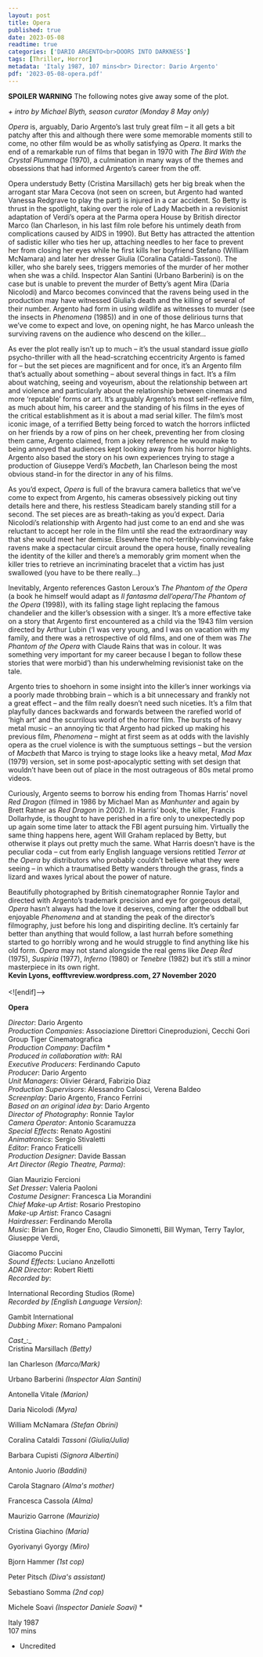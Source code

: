 ```yaml
---
layout: post
title: Opera
published: true
date: 2023-05-08
readtime: true
categories: ['DARIO ARGENTO<br>DOORS INTO DARKNESS']
tags: [Thriller, Horror]
metadata: 'Italy 1987, 107 mins<br> Director: Dario Argento'
pdf: '2023-05-08-opera.pdf'
---
```


**SPOILER WARNING** The following notes give away some of the plot.

_+ intro by Michael Blyth, season curator (Monday 8 May only)_

_Opera_ is, arguably, Dario Argento’s last truly great film – it all gets a bit patchy after this and although there were some memorable moments still to come, no other film would be as wholly satisfying as _Opera_. It marks the end of a remarkable run of films that began in 1970 with _The Bird With the Crystal Plummage_ (1970), a culmination in many ways of the themes and obsessions that had informed Argento’s career from the off.

Opera understudy Betty (Cristina Marsillach) gets her big break when the arrogant star Mara Cecova (not seen on screen, but Argento had wanted Vanessa Redgrave to play the part) is injured in a car accident. So Betty is thrust in the spotlight, taking over the role of Lady Macbeth in a revisionist adaptation of Verdi’s opera at the Parma opera House by British director Marco (Ian Charleson, in his last film role before his untimely death from complications caused by AIDS in 1990). But Betty has attracted the attention of sadistic killer who ties her up, attaching needles to her face to prevent her from closing her eyes while he first kills her boyfriend Stefano (William McNamara) and later her dresser Giulia (Coralina Cataldi-Tassoni). The killer, who she barely sees, triggers memories of the murder of her mother when she was a child. Inspector Alan Santini (Urbano Barberini) is on the case but is unable to prevent the murder of Betty’s agent Mira (Daria Nicolodi) and Marco becomes convinced that the ravens being used in the production may have witnessed Giulia’s death and the killing of several of their number. Argento had form in using wildlife as witnesses to murder (see the insects in _Phenomena_ (1985)) and in one of those delirious turns that we’ve come to expect and love, on opening night, he has Marco unleash the surviving ravens on the audience who descend on the killer…

As ever the plot really isn’t up to much – it’s the usual standard issue _giallo_ psycho-thriller with all the head-scratching eccentricity Argento is famed for – but the set pieces are magnificent and for once, it’s an Argento film that’s actually about something – about several things in fact. It’s a film about watching, seeing and voyeurism, about the relationship between art and violence and particularly about the relationship between cinemas and more ‘reputable’ forms or art. It’s arguably Argento’s most self-reflexive film, as much about him, his career and the standing of his films in the eyes of the critical establishment as it is about a mad serial killer. The film’s most iconic image, of a terrified Betty being forced to watch the horrors inflicted on her friends by a row of pins on her cheek, preventing her from closing them came, Argento claimed, from a jokey reference he would make to being annoyed that audiences kept looking away from his horror highlights. Argento also based the story on his own experiences trying to stage a production of Giuseppe Verdi’s _Macbeth_, Ian Charleson being the most obvious stand-in for the director in any of his films.

As you’d expect, _Opera_ is full of the bravura camera balletics that we’ve come to expect from Argento, his cameras obsessively picking out tiny details here and there, his restless Steadicam barely standing still for a second. The set pieces are as breath-taking as you’d expect. Daria Nicolodi’s relationship with Argento had just come to an end and she was reluctant to accept her role in the film until she read the extraordinary way that she would meet her demise. Elsewhere the not-terribly-convincing fake ravens make a spectacular circuit around the opera house, finally revealing the identity of the killer and there’s a memorably grim moment when the killer tries to retrieve an incriminating bracelet that a victim has just swallowed (you have to be there really…)

Inevitably, Argento references Gaston Leroux’s _The Phantom of the Opera_ (a book he himself would adapt as _Il fantasma dell’opera/The Phantom of the Opera_ (1998)), with its falling stage light replacing the famous chandelier and the killer’s obsession with a singer. It’s a more effective take on a story that Argento first encountered as a child via the 1943 film version directed by Arthur Lubin (‘I was very young, and I was on vacation with my family, and there was a retrospective of old films, and one of them was _The Phantom of the Opera_ with Claude Rains that was in colour. It was something very important for my career because I began to follow these stories that were morbid’) than his underwhelming revisionist take on the tale.

Argento tries to shoehorn in some insight into the killer’s inner workings via a poorly made throbbing brain – which is a bit unnecessary and frankly not a great effect – and the film really doesn’t need such niceties. It’s a film that playfully dances backwards and forwards between the rarefied world of ‘high art’ and the scurrilous world of the horror film. The bursts of heavy metal music – an annoying tic that Argento had picked up making his previous film, _Phenomena_ – might at first seem as at odds with the lavishly opera as the cruel violence is with the sumptuous settings – but the version of _Macbeth_ that Marco is trying to stage looks like a heavy metal, _Mad Max_ (1979) version, set in some post-apocalyptic setting with set design that wouldn’t have been out of place in the most outrageous of 80s metal promo videos.

Curiously, Argento seems to borrow his ending from Thomas Harris’ novel _Red Dragon_ (filmed in 1986 by Michael Man as _Manhunter_ and again by Brett Ratner as _Red Dragon_ in 2002). In Harris’ book, the killer, Francis Dollarhyde, is thought to have perished in a fire only to unexpectedly pop up again some time later to attack the FBI agent pursuing him. Virtually the same thing happens here, agent Will Graham replaced by Betty, but otherwise it plays out pretty much the same. What Harris doesn’t have is the peculiar coda – cut from early English language versions retitled _Terror at the Opera_ by distributors who probably couldn’t believe what they were seeing – in which a traumatised Betty wanders through the grass, finds a lizard and waxes lyrical about the power of nature.

Beautifully photographed by British cinematographer Ronnie Taylor and directed with Argento’s trademark precision and eye for gorgeous detail, _Opera_ hasn’t always had the love it deserves, coming after the oddball but enjoyable _Phenomena_ and at standing the peak of the director’s filmography, just before his long and dispiriting decline. It’s certainly far better than anything that would follow, a last hurrah before something started to go horribly wrong and he would struggle to find anything like his old form. _Opera_ may not stand alongside the real gems like _Deep Red_ (1975), _Suspiria_ (1977), _Inferno_ (1980) or _Tenebre_ (1982) but it’s still a minor masterpiece in its own right.  
**Kevin Lyons, eofftvreview.wordpress.com, 27 November 2020**  
<br>
<![endif]-->

**Opera**

_Director_: Dario Argento  
_Production Companies_: Associazione Direttori Cineproduzioni, Cecchi Gori Group Tiger Cinematografica  
_Production Company_: Dacfilm *  
_Produced in collaboration with_: RAI  
_Executive Producers_: Ferdinando Caputo  
_Producer_: Dario Argento  
_Unit Managers_: Olivier Gérard, Fabrizio Diaz  
_Production Supervisors_: Alessandro Calosci, Verena Baldeo  
_Screenplay_: Dario Argento, Franco Ferrini  
_Based on an original idea by_: Dario Argento  
_Director of Photography_: Ronnie Taylor  
_Camera Operator_: Antonio Scaramuzza  
_Special Effects_: Renato Agostini  
_Animatronics_: Sergio Stivaletti  
_Editor_: Franco Fraticelli  
_Production Designer_: Davide Bassan  
_Art Director (Regio Theatre, Parma)_:

Gian Maurizio Fercioni  
_Set Dresser_: Valeria Paoloni  
_Costume Designer_: Francesca Lia Morandini  
_Chief Make-up Artist_: Rosario Prestopino  
_Make-up Artist_: Franco Casagni  
_Hairdresser_: Ferdinando Merolla  
_Music_: Brian Eno, Roger Eno, Claudio Simonetti, Bill Wyman, Terry Taylor, Giuseppe Verdi,

Giacomo Puccini  
_Sound Effects_: Luciano Anzellotti  
_ADR Director_: Robert Rietti  
_Recorded by_:

International Recording Studios (Rome)  
_Recorded by [English Language Version]_:

Gambit International  
_Dubbing Mixer_: Romano Pampaloni

_Cast__:_  
Cristina  Marsillach _(Betty)_

Ian  Charleson _(Marco/Mark)_

Urbano  Barberini _(Inspector Alan Santini)_

Antonella  Vitale _(Marion)_

Daria  Nicolodi _(Myra)_

William  McNamara _(Stefan Obrini)_

Coralina  Cataldi _Tassoni (Giulia/Julia)_

Barbara  Cupisti _(Signora Albertini)_

Antonio  Juorio _(Baddini)_

Carola  Stagnaro _(Alma's mother)_

Francesca  Cassola _(Alma)_

Maurizio  Garrone _(Maurizio)_

Cristina  Giachino _(Maria)_

Gyorivanyi  Gyorgy _(Miro)_

Bjorn  Hammer _(1st cop)_

Peter  Pitsch _(Diva's assistant)_

Sebastiano  Somma _(2nd cop)_

Michele Soavi _(Inspector Daniele Soavi)_ *

Italy 1987  
107 mins  

* Uncredited
<!--stackedit_data:
eyJoaXN0b3J5IjpbLTEyMTY5OTE2NTNdfQ==
-->